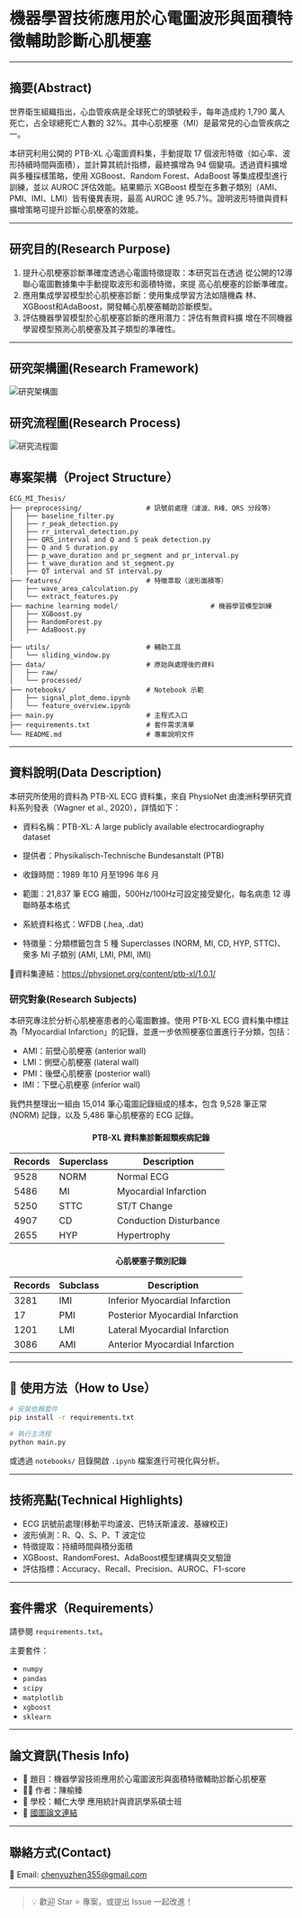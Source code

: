 # 機器學習技術應用於心電圖波形與面積特徵輔助診斷心肌梗塞
---
## 摘要(Abstract)

世界衛生組織指出，心血管疾病是全球死亡的頭號殺手，每年造成約 1,790 萬人死亡，占全球總死亡人數的 32%。其中心肌梗塞（MI）是最常見的心血管疾病之一。

本研究利用公開的 PTB-XL 心電圖資料集，手動提取 17 個波形特徵（如心率、波形持續時間與面積），並計算其統計指標，最終擴增為 94 個變項。透過資料擴增與多種採樣策略，使用 XGBoost、Random Forest、AdaBoost 等集成模型進行訓練，並以 AUROC 評估效能。結果顯示 XGBoost 模型在多數子類別（AMI、PMI、IMI、LMI）皆有優異表現，最高 AUROC 達 95.7%。證明波形特徵與資料擴增策略可提升診斷心肌梗塞的效能。

---
## 研究目的(Research Purpose)
1. 提升心肌梗塞診斷準確度透過心電圖特徵提取：本研究旨在透過
從公開的12導聯心電圖數據集中手動提取波形和面積特徵，來提
高心肌梗塞的診斷準確度。 
2. 應用集成學習模型於心肌梗塞診斷：使用集成學習方法如隨機森
林、XGBoost和AdaBoost，開發輔心肌梗塞輔助診斷模型。 
3. 評估機器學習模型於心肌梗塞診斷的應用潛力：評估有無資料擴
增在不同機器學習模型預測心肌梗塞及其子類型的準確性。 
---
## 研究架構圖(Research Framework)

![研究架構圖](image/research_framework.png)

## 研究流程圖(Research Process)
![研究流程圖](image/research_process.png)

## 專案架構（Project Structure）

```
ECG_MI_Thesis/
├── preprocessing/                # 訊號前處理（濾波、R峰、QRS 分段等）
│   ├── baseline_filter.py
│   ├── r_peak_detection.py
│   ├── rr_interval_detection.py
│   ├── QRS_interval and Q and S peak detection.py
│   ├── Q and S duration.py
│   ├── p_wave_duration and pr_segment and pr_interval.py
│   ├── t_wave_duration and st_segment.py
│   ├── QT interval and ST interval.py
├── features/                     # 特徵萃取（波形面積等）
│   ├── wave_area_calculation.py
│   └── extract_features.py
├── machine learning model/                       # 機器學習模型訓練
│   ├── XGBoost.py
│   ├── RandomForest.py
│   ├── AdaBoost.py
│ 
├── utils/                        # 輔助工具
│   └── sliding_window.py
├── data/                         # 原始與處理後的資料
│   ├── raw/
│   └── processed/
├── notebooks/                    # Notebook 示範
│   ├── signal_plot_demo.ipynb
│   └── feature_overview.ipynb
├── main.py                       # 主程式入口
├── requirements.txt              # 套件需求清單
└── README.md                     # 專案說明文件
```

---
## 資料說明(Data Description)

本研究所使用的資料為 PTB-XL ECG 資料集，來自 PhysioNet 由澳洲科學研究資料系列發表（Wagner et al., 2020），詳情如下：

- 資料名稱：PTB-XL: A large publicly available electrocardiography dataset

- 提供者：Physikalisch-Technische Bundesanstalt (PTB)

- 收錄時間：1989 年10 月至1996 年6 月

- 範圍：21,837 筆 ECG 繪圖，500Hz/100Hz可設定接受變化，每名病患 12 導聯時基本格式

- 系統資料格式：WFDB (.hea, .dat)

- 特徵量：分類標籤包含 5 種 Superclasses (NORM, MI, CD, HYP, STTC)、衆多 MI 子類別 (AMI, LMI, PMI, IMI)

🔗資料集連結：https://physionet.org/content/ptb-xl/1.0.1/

### 研究對象(Research Subjects)

本研究專注於分析心肌梗塞患者的心電圖數據。使用 PTB-XL ECG 資料集中標註為「Myocardial Infarction」的記錄，並進一步依照梗塞位置進行子分類，包括：

- AMI：前壁心肌梗塞 (anterior wall)
- LMI：側壁心肌梗塞 (lateral wall)
- PMI：後壁心肌梗塞 (posterior wall)
- IMI：下壁心肌梗塞 (inferior wall)

我們共整理出一組由 15,014 筆心電圖記錄組成的樣本，包含 9,528 筆正常 (NORM) 記錄，以及 5,486 筆心肌梗塞的 ECG 記錄。
<h4 align="center">PTB-XL 資料集診斷超類疾病記錄</h4>
<div align="center">
  <table>
    <thead>
      <tr>
        <th>Records</th>
        <th>Superclass</th>
        <th>Description</th>
      </tr>
    </thead>
    <tbody>
      <tr><td>9528</td><td>NORM</td><td>Normal ECG</td></tr>
      <tr><td>5486</td><td>MI</td><td>Myocardial Infarction</td></tr>
      <tr><td>5250</td><td>STTC</td><td>ST/T Change</td></tr>
      <tr><td>4907</td><td>CD</td><td>Conduction Disturbance</td></tr>
      <tr><td>2655</td><td>HYP</td><td>Hypertrophy</td></tr>
    </tbody>
  </table>
</div>

<h4 align="center">心肌梗塞子類別記錄</h4>

<div align="center">

<table>
  <thead>
    <tr>
      <th>Records</th>
      <th>Subclass</th>
      <th>Description</th>
    </tr>
  </thead>
  <tbody>
    <tr>
      <td>3281</td>
      <td>IMI</td>
      <td>Inferior Myocardial Infarction</td>
    </tr>
    <tr>
      <td>17</td>
      <td>PMI</td>
      <td>Posterior Myocardial Infarction</td>
    </tr>
    <tr>
      <td>1201</td>
      <td>LMI</td>
      <td>Lateral Myocardial Infarction</td>
    </tr>
    <tr>
      <td>3086</td>
      <td>AMI</td>
      <td>Anterior Myocardial Infarction</td>
    </tr>
  </tbody>
</table>

</div>

---

## 🧪 使用方法（How to Use）

```bash
# 安裝依賴套件
pip install -r requirements.txt

# 執行主流程
python main.py
```

或透過 `notebooks/` 目錄開啟 `.ipynb` 檔案進行可視化與分析。

---

## 技術亮點(Technical Highlights)

* ECG 訊號前處理(移動平均濾波、巴特沃斯濾波、基線校正)
* 波形偵測：R、Q、S、P、T 波定位
* 特徵提取：持續時間與積分面積
* XGBoost、RandomForest、AdaBoost模型建構與交叉驗證
* 評估指標：Accuracy、Recall、Precision、AUROC、F1-score


---
## 套件需求（Requirements）

請參閱 `requirements.txt`。

主要套件：

* `numpy`
* `pandas`
* `scipy`
* `matplotlib`
* `xgboost`
* `sklearn`

---

## 論文資訊(Thesis Info)

* 📘 題目：機器學習技術應用於心電圖波形與面積特徵輔助診斷心肌梗塞
* 🧑‍🎓 作者：陳榆臻
* 🏫 學校：輔仁大學 應用統計與資訊學系碩士班
* 📎 [國圖論文連結](https://ndltd.ncl.edu.tw/cgi-bin/gs32/gsweb.cgi?o=dnclcdr&s=id=%22112FJU00506013%22.&searchmode=basic)

---

## 聯絡方式(Contact)

📩 Email: [chenyuzhen355@gmail.com](mailto:chenyuzhen355@gmail.com)

---

> 💡 歡迎 Star ⭐ 專案，或提出 Issue 一起改進！
